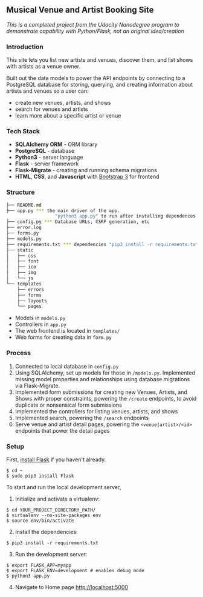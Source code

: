 Musical Venue and Artist Booking Site
-----

*This is a completed project from the Udacity Nanodegree program to demonstrate capability with Python/Flask, not an original idea/creation*

### Introduction

This site lets you list new artists and venues, discover them, and list shows with artists as a venue owner.

Built out the data models to power the API endpoints by connecting to a PostgreSQL database for storing, querying, and creating information about artists and venues so a user can:

* create new venues, artists, and shows
* search for venues and artists
* learn more about a specific artist or venue

### Tech Stack

* **SQLAlchemy ORM** - ORM library
* **PostgreSQL** - database 
* **Python3** - server language
* **Flask** - server framework
* **Flask-Migrate** - creating and running schema migrations
* **HTML**, **CSS**, and **Javascript** with [Bootstrap 3](https://getbootstrap.com/docs/3.4/customize/) for frontend

### Structure

  ```sh
  ├── README.md
  ├── app.py *** the main driver of the app. 
                    "python3 app.py" to run after installing dependences
  ├── config.py *** Database URLs, CSRF generation, etc
  ├── error.log
  ├── forms.py 
  ├── models.py
  ├── requirements.txt *** dependencies "pip3 install -r requirements.txt"
  ├── static
  │   ├── css 
  │   ├── font
  │   ├── ico
  │   ├── img
  │   └── js
  └── templates
      ├── errors
      ├── forms
      ├── layouts
      └── pages
  ```

* Models in `models.py`
* Controllers in `app.py`
* The web frontend is located in `templates/`
* Web forms for creating data in `form.py`

### Process

  1. Connected to local database in `config.py`
  2. Using SQLAlchemy, set up models for those in `/models.py`. Implemented missing model properties and relationships using database migrations via Flask-Migrate.
  3. Implemented form submissions for creating new Venues, Artists, and Shows with proper constraints, powering the `/create` endpoints, to avoid duplicate or nonsensical form submissions
  4. Implemented the controllers for listing venues, artists, and shows
  5. Implemented search, powering the `/search` endpoints
  6. Serve venue and artist detail pages, powering the `<venue|artist>/<id>` endpoints that power the detail pages

### Setup

First, [install Flask](http://flask.pocoo.org/docs/1.0/installation/#install-flask) if you haven't already.

  ```
  $ cd ~
  $ sudo pip3 install Flask
  ```

To start and run the local development server,

1. Initialize and activate a virtualenv:
  ```
  $ cd YOUR_PROJECT_DIRECTORY_PATH/
  $ virtualenv --no-site-packages env
  $ source env/bin/activate
  ```

2. Install the dependencies:
  ```
  $ pip3 install -r requirements.txt
  ```

3. Run the development server:
  ```
  $ export FLASK_APP=myapp
  $ export FLASK_ENV=development # enables debug mode
  $ python3 app.py
  ```

4. Navigate to Home page [http://localhost:5000](http://localhost:5000)
